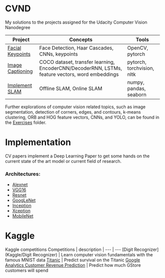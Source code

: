 CVND
====
My solutions to the projects assigned for the Udacity Computer Vision Nanodegree

Project | Concepts | Tools 
--- | --- | ---
[Facial Keypoints](CVND/Facial_Keypoints) | Face Detection, Haar Cascades, CNNs, keypoints | OpenCV, pytorch
[Image Captioning](CVND/Image_Captioning) |  COCO dataset, transfer learning, EncoderCNN/DecoderRNN, LSTMs, feature vectors, word embeddings | pytorch, torchvision, nltk
[Implement SLAM](CVND/Implement_SLAM) | Offline SLAM, Online SLAM  | numpy, pandas, seaborn

Further explorations of computer vision related topics, such as image segmentation, detection of corners, edges, and contours, k-means clustering, ORB and HOG feature vectors, CNNs, and YOLO, can be found in the [Exercises](CVND/Exercises) folder.

Implementation
==============
CV papers implement a Deep Learning Paper to get some hands on the current state of the art model or current field of research.
 
### Architectures:
* [Alexnet](Implementation/Architectures/Alexnet)
* [VGG16](Implementation/Architectures/VGG16)
* [Resnet](Implementation/Architectures/Resnet)
* [GoogLeNet](Implementation/Architectures/GoogLeNet)
* [Inception](Implementation/Architectures/Inception)
* [Xception](Implementation/Architectures/Xception)
* [MobileNet](Implementation/Architectures/MobileNet)

Kaggle
======
Kaggle competitions
Competitions | description |
--- | ---
[Digit Recognizer](Kaggle/Digit Recognizer) | Learn computer vision fundamentals with the famous MNIST data
[Titanic](Kaggle/Titanic) | Predict survival on the Titanic
[Google Analytics Customer Revenue Prediction](Kaggle/GACRP) | Predict how much GStore customers will spend
